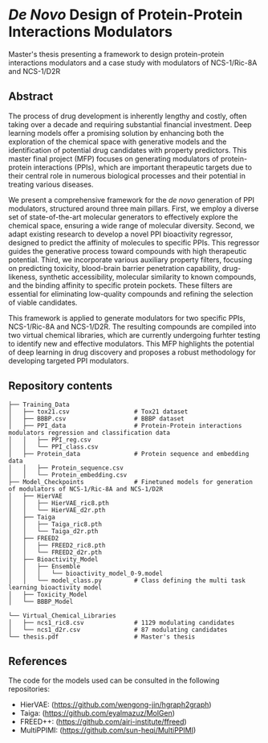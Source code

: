 # *De Novo* Design of Protein-Protein Interactions Modulators
Master's thesis presenting a framework to design protein-protein interactions modulators and a case study with modulators of NCS-1/Ric-8A and NCS-1/D2R

## Abstract
The process of drug development is inherently lengthy and costly, often taking over a decade and requiring substantial financial investment. Deep learning models offer a promising solution by enhancing both the exploration of the chemical space with generative models and the identification of potential drug candidates with property predictors. This master final project (MFP) focuses on generating modulators of protein-protein interactions (PPIs), which are important therapeutic targets due to their central role in numerous biological processes and their potential in treating various diseases.

We present a comprehensive framework for the *de novo* generation of PPI modulators, structured around three main pillars. First, we employ a diverse set of state-of-the-art molecular generators to effectively explore the chemical space, ensuring a wide range of molecular diversity. Second, we adapt existing research to develop a novel PPI bioactivity regressor, designed to predict the affinity of molecules to specific PPIs. This regressor guides the generative process toward compounds with high therapeutic potential. Third, we incorporate various auxiliary property filters, focusing on predicting toxicity, blood-brain barrier penetration capability, drug-likeness, synthetic accessibility, molecular similarity to known compounds, and the binding affinity to specific protein pockets. These filters are essential for eliminating low-quality compounds and refining the selection of viable candidates.

This framework is applied to generate modulators for two specific PPIs, NCS-1/Ric-8A and NCS-1/D2R. The resulting compounds are compiled into two virtual chemical libraries, which are currently undergoing furhter testing to identify new and effective modulators. This MFP highlights the potential of deep learning in drug discovery and proposes a robust methodology for developing targeted PPI modulators.

## Repository contents

```
├── Training_Data
│   ├── tox21.csv                  # Tox21 dataset
│   ├── BBBP.csv                   # BBBP dataset
│   ├── PPI_data                   # Protein-Protein interactions modulators regression and classification data
│   │   ├── PPI_reg.csv            
│   │   └── PPI_class.csv          
│   ├── Protein_data               # Protein sequence and embedding data
│   │   ├── Protein_sequence.csv   
│   │   └── Protein_embedding.csv  
├── Model_Checkpoints              # Finetuned models for generation of modulators of NCS-1/Ric-8A and NCS-1/D2R
│   ├── HierVAE
│   │   ├── HierVAE_ric8.pth
│   │   └── HierVAE_d2r.pth
│   ├── Taiga
│   │   ├── Taiga_ric8.pth
│   │   └── Taiga_d2r.pth
│   ├── FREED2
│   │   ├── FREED2_ric8.pth
│   │   └── FREED2_d2r.pth
│   ├── Bioactivity_Model
│   │   ├── Ensemble
│   │   │   └── bioactivity_model_0-9.model
│   │   └── model_class.py         # Class defining the multi task learning bioactivity model
│   ├── Toxicity_Model
│   └── BBBP_Model

└── Virtual_Chemical_Libraries     
│   ├── ncs1_ric8.csv              # 1129 modulating candidates
│   └── ncs1_d2r.csv               # 87 modulating candidates
└── thesis.pdf                     # Master's thesis
```

## References
The code for the models used can be consulted in the following repositories:
- HierVAE: (https://github.com/wengong-jin/hgraph2graph)
- Taiga: (https://github.com/eyalmazuz/MolGen)
- FREED++: (https://github.com/airi-institute/ffreed)
- MultiPPIMI: (https://github.com/sun-heqi/MultiPPIMI)
